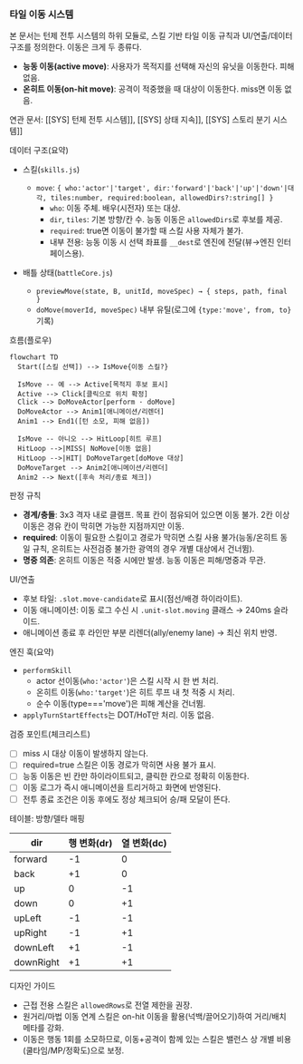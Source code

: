 ### 타일 이동 시스템

본 문서는 턴제 전투 시스템의 하위 모듈로, 스킬 기반 타일 이동 규칙과 UI/연출/데이터 구조를 정의한다. 이동은 크게 두 종류다.

- **능동 이동(active move)**: 사용자가 목적지를 선택해 자신의 유닛을 이동한다. 피해 없음.
- **온히트 이동(on-hit move)**: 공격이 적중했을 때 대상이 이동한다. miss면 이동 없음.

연관 문서: [[SYS] 턴제 전투 시스템]], [[SYS] 상태 지속]], [[SYS] 스토리 분기 시스템]]

데이터 구조(요약)
- 스킬(`skills.js`)
  - `move`: `{ who:'actor'|'target', dir:'forward'|'back'|'up'|'down'|대각, tiles:number, required:boolean, allowedDirs?:string[] }`
    - `who`: 이동 주체. 배우(시전자) 또는 대상.
    - `dir`, `tiles`: 기본 방향/칸 수. 능동 이동은 `allowedDirs`로 후보를 제공.
    - `required`: true면 이동이 불가할 때 스킬 사용 자체가 불가.
    - 내부 전용: 능동 이동 시 선택 좌표를 `__dest`로 엔진에 전달(뷰→엔진 인터페이스용).

- 배틀 상태(`battleCore.js`)
  - `previewMove(state, B, unitId, moveSpec) → { steps, path, final }`
  - `doMove(moverId, moveSpec)` 내부 유틸(로그에 `{type:'move', from, to}` 기록)

흐름(플로우)

```mermaid
flowchart TD
  Start([스킬 선택]) --> IsMove{이동 스킬?}

  IsMove -- 예 --> Active[목적지 후보 표시]
  Active --> Click[클릭으로 위치 확정]
  Click --> DoMoveActor[perform · doMove]
  DoMoveActor --> Anim1[애니메이션/리렌더]
  Anim1 --> End1([턴 소모, 피해 없음])

  IsMove -- 아니오 --> HitLoop[히트 루프]
  HitLoop -->|MISS| NoMove[이동 없음]
  HitLoop -->|HIT| DoMoveTarget[doMove 대상]
  DoMoveTarget --> Anim2[애니메이션/리렌더]
  Anim2 --> Next([후속 처리/종료 체크])
```



판정 규칙
- **경계/충돌**: 3x3 격자 내로 클램프. 목표 칸이 점유되어 있으면 이동 불가. 2칸 이상 이동은 경유 칸이 막히면 가능한 지점까지만 이동.
- **required**: 이동이 필요한 스킬이고 경로가 막히면 스킬 사용 불가(능동/온히트 동일 규칙, 온히트는 사전검증 불가한 광역의 경우 개별 대상에서 건너뜀).
- **명중 의존**: 온히트 이동은 적중 시에만 발생. 능동 이동은 피해/명중과 무관.

UI/연출
- 후보 타일: `.slot.move-candidate`로 표시(점선/배경 하이라이트).
- 이동 애니메이션: 이동 로그 수신 시 `.unit-slot.moving` 클래스 → 240ms 슬라이드.
- 애니메이션 종료 후 라인만 부분 리렌더(ally/enemy lane) → 최신 위치 반영.

엔진 훅(요약)
- `performSkill`
  - actor 선이동(`who:'actor'`)은 스킬 시작 시 한 번 처리.
  - 온히트 이동(`who:'target'`)은 히트 루프 내 첫 적중 시 처리.
  - 순수 이동(type==='move')은 피해 계산을 건너뜀.
- `applyTurnStartEffects`는 DOT/HoT만 처리. 이동 없음.

검증 포인트(체크리스트)
- [ ] miss 시 대상 이동이 발생하지 않는다.
- [ ] required=true 스킬은 이동 경로가 막히면 사용 불가 표시.
- [ ] 능동 이동은 빈 칸만 하이라이트되고, 클릭한 칸으로 정확히 이동한다.
- [ ] 이동 로그가 즉시 애니메이션을 트리거하고 화면에 반영된다.
- [ ] 전투 종료 조건은 이동 후에도 정상 체크되어 승/패 모달이 뜬다.

테이블: 방향/델타 매핑

| dir       | 행 변화(dr) | 열 변화(dc) |
| --------- | -------- | -------- |
| forward   | -1       | 0        |
| back      | +1       | 0        |
| up        | 0        | -1       |
| down      | 0        | +1       |
| upLeft    | -1       | -1       |
| upRight   | -1       | +1       |
| downLeft  | +1       | -1       |
| downRight | +1       | +1       |

디자인 가이드
- 근접 전용 스킬은 `allowedRows`로 전열 제한을 권장.
- 원거리/마법 이동 연계 스킬은 on-hit 이동을 활용(넉백/끌어오기)하여 거리/배치 메타를 강화.
- 이동은 행동 1회를 소모하므로, 이동+공격이 함께 있는 스킬은 밸런스 상 개별 비용(쿨타임/MP/정확도)으로 보정.


